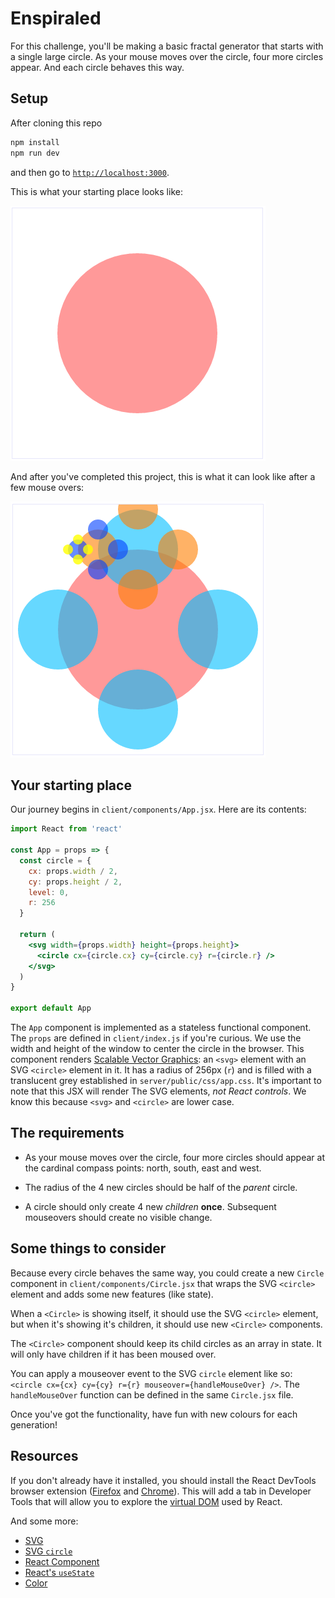 # Enspiraled

For this challenge, you'll be making a basic fractal generator that starts with a single large circle. As your mouse moves over the circle, four more circles appear. And each circle behaves this way.

## Setup

After cloning this repo

```sh
npm install
npm run dev
```

and then go to [`http://localhost:3000`](http://localhost:3000).

This is what your starting place looks like:

![Base case](./server/public/images/base-circle.png)

And after you've completed this project, this is what it can look like after a few mouse overs:

![Enspiraled](./server/public/images/enspiral.png)


## Your starting place

Our journey begins in `client/components/App.jsx`. Here are its contents:

```jsx
import React from 'react'

const App = props => {
  const circle = {
    cx: props.width / 2,
    cy: props.height / 2,
    level: 0,
    r: 256
  }

  return (
    <svg width={props.width} height={props.height}>
      <circle cx={circle.cx} cy={circle.cy} r={circle.r} />
    </svg>
  )
}

export default App
```

The `App` component is implemented as a stateless functional component. The `props` are defined in `client/index.js` if you're curious. We use the width and height of the window to center the circle in the browser. This component renders [Scalable Vector Graphics](https://developer.mozilla.org/en-US/docs/Web/SVG): an `<svg>` element with an SVG `<circle>` element in it. It has a radius of 256px (`r`) and is filled with a translucent grey established in `server/public/css/app.css`. It's important to note that this JSX will render The SVG elements, _not React controls_. We know this because `<svg>` and `<circle>` are lower case.


## The requirements

* As your mouse moves over the circle, four more circles should appear at the cardinal compass points: north, south, east and west.

* The radius of the 4 new circles should be half of the _parent_ circle.

* A circle should only create 4 new _children_ **once**. Subsequent mouseovers should create no visible change.


## Some things to consider

Because every circle behaves the same way, you could create a new `Circle` component in `client/components/Circle.jsx` that wraps the SVG `<circle>` element and adds some new features (like state).

When a `<Circle>` is showing itself, it should use the SVG `<circle>` element, but when it's showing it's children, it should use new `<Circle>` components.

The `<Circle>` component should keep its child circles as an array in state. It will only have children if it has been moused over.

You can apply a mouseover event to the SVG `circle` element like so: `<circle cx={cx} cy={cy} r={r} mouseover={handleMouseOver} />`. The `handleMouseOver` function can be defined in the same `Circle.jsx` file.

Once you've got the functionality, have fun with new colours for each generation!

## Resources

If you don't already have it installed, you should install the React DevTools browser extension ([Firefox](https://addons.mozilla.org/en-US/firefox/addon/react-devtools/) and [Chrome](https://chrome.google.com/webstore/detail/react-developer-tools/fmkadmapgofadopljbjfkapdkoienihi?hl=en)). This will add a tab in Developer Tools that will allow you to explore the [virtual DOM](http://tonyfreed.com/blog/what_is_virtual_dom) used by React.

And some more:

* [SVG](https://developer.mozilla.org/en/docs/Web/SVG)
* [SVG `circle`](https://developer.mozilla.org/en-US/docs/Web/SVG/Element/circle)
* [React Component](https://facebook.github.io/react/docs/reusable-components.html)
* [React's `useState`](https://reactjs.org/docs/hooks-reference.html#usestate)
* [Color](https://developer.mozilla.org/en/docs/Web/CSS/color_value)
